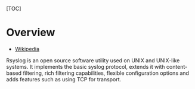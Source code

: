 [TOC]

# Overview
- [Wikipedia](https://en.wikipedia.org/wiki/Rsyslog)

Rsyslog is an open source software utility used on UNIX and UNIX-like systems. It implements the basic syslog protocol, extends it with content-based filtering, rich filtering capabilities, flexible configuration options and adds features such as using TCP for transport.
